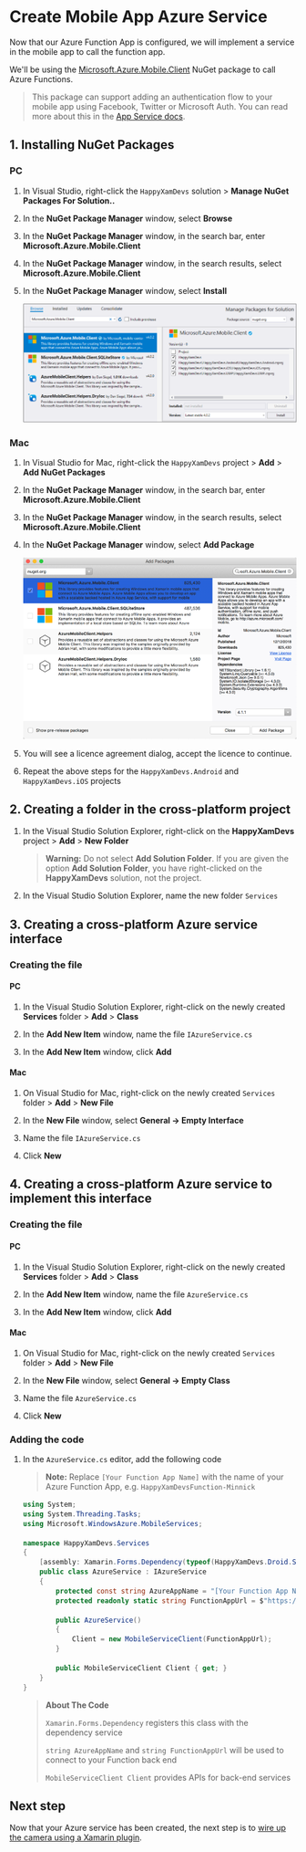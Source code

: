 # Create Mobile App Azure Service

Now that our Azure Function App is configured, we will implement a service in the mobile app to call the function app.

We'll be using the [Microsoft.Azure.Mobile.Client](https://www.nuget.org/packages/Microsoft.Azure.Mobile.Client/) NuGet package to call Azure Functions.

> This package can support adding an authentication flow to your mobile app using Facebook, Twitter or Microsoft Auth. You can read more about this in the [App Service docs](https://docs.microsoft.com/en-gb/azure/app-service/configure-authentication-provider-facebook).

## 1. Installing NuGet Packages

### PC

1. In Visual Studio, right-click the `HappyXamDevs` solution > **Manage NuGet Packages For Solution..**
1. In the **NuGet Package Manager** window, select **Browse**
1. In the **NuGet Package Manager** window, in the search bar, enter **Microsoft.Azure.Mobile.Client**
1. In the **NuGet Package Manager** window, in the search results, select **Microsoft.Azure.Mobile.Client**
1. In the **NuGet Package Manager** window, select **Install**

    ![Adding the Microsoft.Azure.Mobile.Client NuGet package on PC](../Images/VS2017AddMobileClientNuget.png)

### Mac

1. In Visual Studio for Mac, right-click the `HappyXamDevs` project > **Add** > **Add NuGet Packages**

1. In the **NuGet Package Manager** window, in the search bar, enter **Microsoft.Azure.Mobile.Client**

1. In the **NuGet Package Manager** window, in the search results, select **Microsoft.Azure.Mobile.Client**

1. In the **NuGet Package Manager** window, select **Add Package**

    ![Adding the Microsoft.Azure.Mobile.Client NuGet package on Mac](../Images/VSMacAddMobileClientNuget.png)

1. You will see a licence agreement dialog, accept the licence to continue.

1. Repeat the above steps for the `HappyXamDevs.Android` and `HappyXamDevs.iOS` projects

## 2. Creating a folder in the cross-platform project

1. In the Visual Studio Solution Explorer, right-click on the **HappyXamDevs** project > **Add** > **New Folder**
    > **Warning:** Do not select **Add Solution Folder**. If you are given the option **Add Solution Folder**, you have right-clicked on the **HappyXamDevs** solution, not the project.

1. In the Visual Studio Solution Explorer, name the new folder `Services`

## 3. Creating a cross-platform Azure service interface

### Creating the file

#### PC

1. In the Visual Studio Solution Explorer, right-click on the newly created **Services** folder > **Add** > **Class**

2. In the **Add New Item** window, name the file `IAzureService.cs`

3. In the **Add New Item** window, click **Add**

#### Mac

1. On Visual Studio for Mac, right-click on the newly created `Services` folder > **Add** > **New File**

2. In the **New File** window, select **General -> Empty Interface**

3. Name the file `IAzureService.cs`

4. Click **New**

## 4. Creating a cross-platform Azure service to implement this interface

### Creating the file

#### PC

1. In the Visual Studio Solution Explorer, right-click on the newly created **Services** folder > **Add** > **Class**

2. In the **Add New Item** window, name the file `AzureService.cs`

3. In the **Add New Item** window, click **Add**

#### Mac

1. On Visual Studio for Mac, right-click on the newly created `Services` folder > **Add** > **New File**

2. In the **New File** window, select **General -> Empty Class**

3. Name the file `AzureService.cs`

4. Click **New**

### Adding the code

1. In the `AzureService.cs` editor, add the following code
    > **Note:** Replace `[Your Function App Name]` with the name of your Azure Function App, e.g. `HappyXamDevsFunction-Minnick`

   ```csharp
   using System;
   using System.Threading.Tasks;
   using Microsoft.WindowsAzure.MobileServices;

   namespace HappyXamDevs.Services
   {
       [assembly: Xamarin.Forms.Dependency(typeof(HappyXamDevs.Droid.Services.AzureService))]
       public class AzureService : IAzureService
       {
           protected const string AzureAppName = "[Your Function App Name]";
           protected readonly static string FunctionAppUrl = $"https://{AzureAppName}.azurewebsites.net";

           public AzureService()
           {
               Client = new MobileServiceClient(FunctionAppUrl);
           }

           public MobileServiceClient Client { get; }
       }
   }
   ```

   > **About The Code**
   >
   > `Xamarin.Forms.Dependency` registers this class with the dependency service
   >
   >`string AzureAppName` and `string FunctionAppUrl` will be used to connect to your Function back end
   >
   > `MobileServiceClient Client` provides APIs for back-end services

## Next step

Now that your Azure service has been created, the next step is to [wire up the camera using a Xamarin plugin](./4-WireUpTheCamera.md).